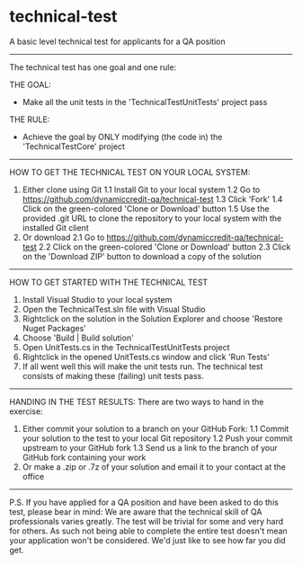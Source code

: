 # technical-test
A basic level technical test for applicants for a QA position

----------------------------------------------------------------------------------
The technical test has one goal and one rule:

THE GOAL:
- Make all the unit tests in the 'TechnicalTestUnitTests' project pass

THE RULE:
- Achieve the goal by ONLY modifying (the code in) the 'TechnicalTestCore' project
----------------------------------------------------------------------------------

HOW TO GET THE TECHNICAL TEST ON YOUR LOCAL SYSTEM:
1. Either clone using Git
1.1 Install Git to your local system
1.2 Go to https://github.com/dynamiccredit-qa/technical-test
1.3 Click 'Fork'
1.4 Click on the green-colored 'Clone or Download' button
1.5 Use the provided .git URL to clone the repository to your local system with
    the installed Git client
2. Or download
2.1 Go to https://github.com/dynamiccredit-qa/technical-test
2.2 Click on the green-colored 'Clone or Download' button
2.3 Click on the 'Download ZIP' button to download a copy of the solution

----------------------------------------------------------------------------------

HOW TO GET STARTED WITH THE TECHNICAL TEST
1. Install Visual Studio to your local system
2. Open the TechnicalTest.sln file with Visual Studio
3. Rightclick on the solution in the Solution Explorer and choose 'Restore Nuget
   Packages'
4. Choose 'Build | Build solution'
5. Open UnitTests.cs in the TechnicalTestUnitTests project
6. Rightclick in the opened UnitTests.cs window and click 'Run Tests'
7. If all went well this will make the unit tests run. The technical test consists
   of making these (failing) unit tests pass.

----------------------------------------------------------------------------------

HANDING IN THE TEST RESULTS:
There are two ways to hand in the exercise:
1. Either commit your solution to a branch on your GitHub Fork:
1.1 Commit your solution to the test to your local Git repository
1.2 Push your commit upstream to your GitHub fork
1.3 Send us a link to the branch of your GitHub fork containing your work
2. Or make a .zip or .7z of your solution and email it to your contact at the 
   office

----------------------------------------------------------------------------------

P.S.
If you have applied for a QA position and have been asked to do this test, please
bear in mind:
We are aware that the technical skill of QA professionals varies greatly. The test
will be trivial for some and very hard for others. As such not being able to
complete the entire test doesn't mean your application won't be considered. We'd
just like to see how far you did get.
